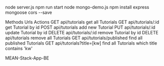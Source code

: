 

node server.js
 npm run start
 node mongo-demo.js
npm install express mongoose cors --save



Methods	Urls	Actions
GET	api/tutorials	get all Tutorials
GET	api/tutorials/:id	get Tutorial by id
POST	api/tutorials	add new Tutorial
PUT	api/tutorials/:id	update Tutorial by id
DELETE	api/tutorials/:id	remove Tutorial by id
DELETE	api/tutorials	remove all Tutorials
GET	api/tutorials/published	find all published Tutorials
GET	api/tutorials?title=[kw]	find all Tutorials which title contains 'kw'

MEAN-Stack-App-BE

 